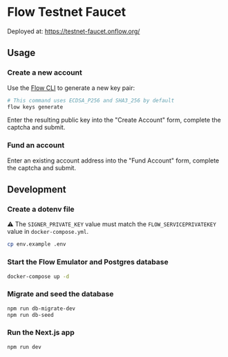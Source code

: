 # Flow Testnet Faucet

Deployed at: https://testnet-faucet.onflow.org/

## Usage

### Create a new account

Use the [Flow CLI](https://docs.onflow.org/flow-cli) to generate a new key pair:

```sh
# This command uses ECDSA_P256 and SHA3_256 by default
flow keys generate
```

Enter the resulting public key into the "Create Account" form, complete the captcha and submit.

### Fund an account

Enter an existing account address into the "Fund Account" form, complete the captcha and submit.

## Development

### Create a dotenv file

⚠️ The `SIGNER_PRIVATE_KEY` value must match the `FLOW_SERVICEPRIVATEKEY` value in `docker-compose.yml`.

```sh
cp env.example .env
```

### Start the Flow Emulator and Postgres database

```sh
docker-compose up -d
```

### Migrate and seed the database

```sh
npm run db-migrate-dev
npm run db-seed
```

### Run the Next.js app

```sh
npm run dev
```
